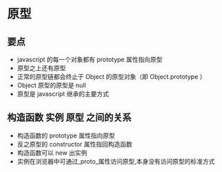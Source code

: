 # 原型

## 要点

- javascript 的每一个对象都有 prototype 属性指向原型
- 原型之上还有原型
- 正常的原型链都会终止于 Object 的原型对象（即 Object.prototype ）
- Object 原型的原型是 null
- 原型是 javascript 继承的主要方式

## 构造函数 实例 原型 之间的关系

- 构造函数的 prototype 属性指向原型
- 反之原型的 constructor 属性指回构造函数
- 构造函数可以 new 出实例
- 实例在浏览器中可通过\_proto\_属性访问原型,本身没有访问原型的标准方式
